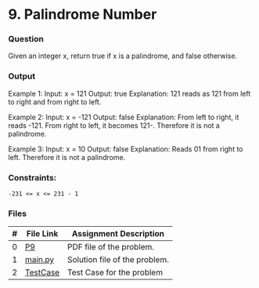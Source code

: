 # 9. Palindrome Number
### Question
Given an integer x, return true if x is a 
palindrome, and false otherwise.

### Output
Example 1:
Input: x = 121
Output: true
Explanation: 121 reads as 121 from left to right and from right to left.

Example 2:
Input: x = -121
Output: false
Explanation: From left to right, it reads -121. From right to left, it becomes 121-. Therefore it is not a palindrome.

Example 3:
Input: x = 10
Output: false
Explanation: Reads 01 from right to left. Therefore it is not a palindrome.

### Constraints:
```
-231 <= x <= 231 - 1
```

### Files

|  #  | File Link | Assignment Description |
| :-: | ----------- | ---------------------- |
|  0  | [P9](https://github.com/Sudhir0228/4883-Programming_Techniques_Ray/blob/main/Assignments/Leetcode/A05/P9/P9)     | PDF file of the problem.          |
|  1  | [main.py](https://github.com/Sudhir0228/4883-Programming_Techniques_Ray/blob/main/Assignments/Leetcode/A05/P9/main.py)     | Solution file of the problem.          |
|  2  | [TestCase](https://github.com/Sudhir0228/4883-Programming_Techniques_Ray/blob/main/Assignments/Leetcode/A05/P9/TestCase)     | Test Case for the problem          |


